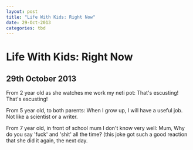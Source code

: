 ```yaml
---
layout: post
title: "Life With Kids: Right Now"
date: 29-Oct-2013
categories: tbd
---
```


# Life With Kids: Right Now

## 29th October 2013

From 2 year old as she watches me work my neti pot: That's escusting! That's escusting!

From 5 year old,   to both parents: When I grow up, I will have a useful job. Not like a scientist or a writer.

From 7 year old, in front of school mum I don't know very well: Mum, Why do you say 'fuck' and 'shit' all the time? (this joke got such a good reaction that she did it again, the next day.

 
